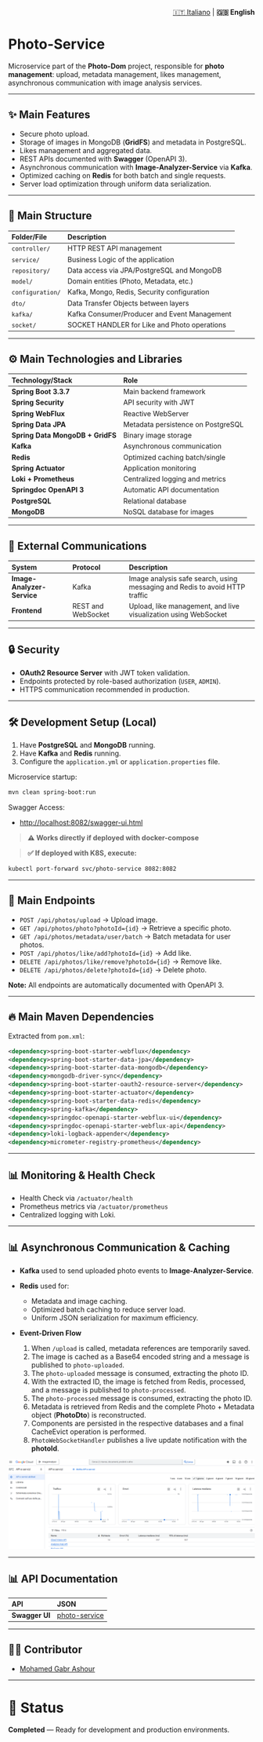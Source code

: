 <p align="right">
  <a href="./README.md">🇮🇹 Italiano</a> |
  <strong>🇬🇧 English</strong>
</p>

# Photo-Service

Microservice part of the **Photo-Dom** project, responsible for **photo management**: upload, metadata management, likes management, asynchronous communication with image analysis services.

---

## ✨ Main Features

- Secure photo upload.
- Storage of images in MongoDB (**GridFS**) and metadata in PostgreSQL.
- Likes management and aggregated data.
- REST APIs documented with **Swagger** (OpenAPI 3).
- Asynchronous communication with **Image-Analyzer-Service** via **Kafka**.
- Optimized caching on **Redis** for both batch and single requests.
- Server load optimization through uniform data serialization.

---

## 💾 Main Structure

| Folder/File         | Description                                        |
| :------------------- | :------------------------------------------------- |
| `controller/`         | HTTP REST API management                          |
| `service/`            | Business Logic of the application                 |
| `repository/`         | Data access via JPA/PostgreSQL and MongoDB        |
| `model/`              | Domain entities (Photo, Metadata, etc.)           |
| `configuration/`      | Kafka, Mongo, Redis, Security configuration       |
| `dto/`                | Data Transfer Objects between layers             |
| `kafka/`              | Kafka Consumer/Producer and Event Management      |
| `socket/`             | SOCKET HANDLER for Like and Photo operations      |

---

## ⚙️ Main Technologies and Libraries

| Technology/Stack                | Role                              |
| :------------------------------ | :-------------------------------- |
| **Spring Boot 3.3.7**            | Main backend framework            |
| **Spring Security**              | API security with JWT             |
| **Spring WebFlux**               | Reactive WebServer                |
| **Spring Data JPA**              | Metadata persistence on PostgreSQL|
| **Spring Data MongoDB + GridFS** | Binary image storage              |
| **Kafka**                        | Asynchronous communication        |
| **Redis**                        | Optimized caching batch/single    |
| **Spring Actuator**              | Application monitoring            |
| **Loki + Prometheus**            | Centralized logging and metrics   |
| **Springdoc OpenAPI 3**          | Automatic API documentation       |
| **PostgreSQL**                   | Relational database               |
| **MongoDB**                      | NoSQL database for images         |

---

## 🔗 External Communications

| System                    | Protocol | Description                                        |
| :----------------------    | :----------| :------------------------------------------------ |
| **Image-Analyzer-Service** | Kafka      | Image analysis safe search, using messaging and Redis to avoid HTTP traffic |
| **Frontend**               | REST and WebSocket | Upload, like management, and live visualization using WebSocket |

---

## 🔒 Security

- **OAuth2 Resource Server** with JWT token validation.
- Endpoints protected by role-based authorization (`USER`, `ADMIN`).
- HTTPS communication recommended in production.

---

## 🛠️ Development Setup (Local)

1. Have **PostgreSQL** and **MongoDB** running.
2. Have **Kafka** and **Redis** running.
3. Configure the `application.yml` or `application.properties` file.

Microservice startup:

```bash
mvn clean spring-boot:run
```

Swagger Access:

- [http://localhost:8082/swagger-ui.html](http://localhost:8082/swagger-ui.html)

> **⚠️ Works directly if deployed with docker-compose**

> **✅ If deployed with K8S, execute:**
   ```bash
   kubectl port-forward svc/photo-service 8082:8082
   ```

---

## 📃 Main Endpoints

- `POST /api/photos/upload` → Upload image.
- `GET /api/photos/photo?photoId={id}` → Retrieve a specific photo.
- `GET /api/photos/metadata/user/batch` → Batch metadata for user photos.
- `POST /api/photos/like/add?photoId={id}` → Add like.
- `DELETE /api/photos/like/remove?photoId={id}` → Remove like.
- `DELETE /api/photos/delete?photoId={id}` → Delete photo.

**Note:** All endpoints are automatically documented with OpenAPI 3.

---

## 🔥 Main Maven Dependencies

Extracted from `pom.xml`:

```xml
<dependency>spring-boot-starter-webflux</dependency>
<dependency>spring-boot-starter-data-jpa</dependency>
<dependency>spring-boot-starter-data-mongodb</dependency>
<dependency>mongodb-driver-sync</dependency>
<dependency>spring-boot-starter-oauth2-resource-server</dependency>
<dependency>spring-boot-starter-actuator</dependency>
<dependency>spring-boot-starter-data-redis</dependency>
<dependency>spring-kafka</dependency>
<dependency>springdoc-openapi-starter-webflux-ui</dependency>
<dependency>springdoc-openapi-starter-webflux-api</dependency>
<dependency>loki-logback-appender</dependency>
<dependency>micrometer-registry-prometheus</dependency>
```

---

## 📊 Monitoring & Health Check

- Health Check via `/actuator/health`
- Prometheus metrics via `/actuator/prometheus`
- Centralized logging with Loki.

---

## 📊 Asynchronous Communication & Caching

- **Kafka** used to send uploaded photo events to **Image-Analyzer-Service**.
- **Redis** used for:
  - Metadata and image caching.
  - Optimized batch caching to reduce server load.
  - Uniform JSON serialization for maximum efficiency.

- **Event-Driven Flow**
  1. When `/upload` is called, metadata references are temporarily saved.
  2. The image is cached as a Base64 encoded string and a message is published to `photo-uploaded`.
  3. The `photo-uploaded` message is consumed, extracting the photo ID.
  4. With the extracted ID, the image is fetched from Redis, processed, and a message is published to `photo-processed`.
  5. The `photo-processed` message is consumed, extracting the photo ID.
  6. Metadata is retrieved from Redis and the complete Photo + Metadata object (**PhotoDto**) is reconstructed.
  7. Components are persisted in the respective databases and a final CacheEvict operation is performed.
  8. `PhotoWebSocketHandler` publishes a live update notification with the **photoId**.

![alt text](image.png)

---

## 📊 API Documentation

| API                          | JSON                                      |
| :--------------------------  | :----------------------------------       |
| **Swagger UI**               | [photo-service](../docs/api/photo-api.json) |

---

## 👨‍💻 Contributor

- [Mohamed Gabr Ashour](https://github.com/Avalanche-git-dev)

---

# 🌟 Status

**Completed** — Ready for development and production environments.
